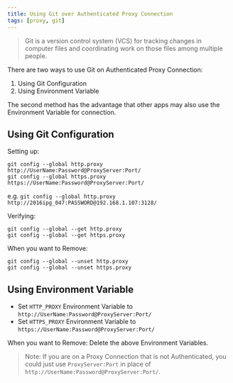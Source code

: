 ```yaml
---
title: Using Git over Authenticated Proxy Connection
tags: [proxy, git]
---
```


>Git  is a version control system (VCS) for tracking changes in computer files and coordinating work on those files among multiple people.

There are two ways to use Git on Authenticated Proxy Connection:

1. Using Git Configuration
2. Using Environment Variable

The second method has the advantage that other apps may also use the Environment Variable for connection.

## Using Git Configuration

Setting up:
```
git config --global http.proxy http://UserName:Password@ProxyServer:Port/
git config --global https.proxy https://UserName:Password@ProxyServer:Port/
```

e.g. `git config --global http.proxy http://2016ipg_047:PASSWORD@192.168.1.107:3128/`

Verifying:
```
git config --global --get http.proxy
git config --global --get https.proxy
```

When you want to Remove:
```
git config --global --unset http.proxy
git config --global --unset https.proxy
```

## Using Environment Variable
- Set `HTTP_PROXY` Environment Variable to `http://UserName:Password@ProxyServer:Port/`
- Set `HTTPS_PROXY` Environment Variable to `https://UserName:Password@ProxyServer:Port/`

When you want to Remove: Delete the above Environment Variables.

> Note: If you are on a Proxy Connection that is not Authenticated, you could just use `ProxyServer:Port` in place of `http://UserName:Password@ProxyServer:Port/`.